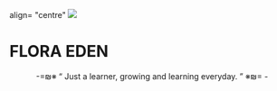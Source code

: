 <p>align= "centre"
<img src= "https://telegra.ph/file/14e4624f81209a506a97b.jpg"
</p>
 
 # FLORA EDEN
  
 <p align="center">
-=₪※ “	Just a learner, growing and learning everyday. ”  ※₪= -
</p>
